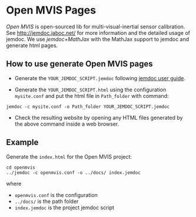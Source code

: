 Open MVIS Pages
==============
*Open MVIS* is open-sourced lib for multi-visual-inertial sensor calibration.  
See http://jemdoc.jaboc.net/ for more information and the detailed usage of jemdoc.
We use *jemdoc+MathJax*  with the MathJax support to jemdoc and generate html pages.

How to use generate Open MVIS pages
-------------------------

* Generate the `YOUR_JEMDOC_SCRIPT.jemdoc` following [jemdoc user guide](http://jemdoc.jaboc.net/using.html).

* Generate the `YOUR_JEMDOC_SCRIPT.html` using the configuration `mysite.conf` and put the html file in `Path_folder` with command: 

```
jemdoc -c mysite.conf -o Path_folder YOUR_JEMDOC_SCRIPT.jemdoc
```

* Check the resulting website by opening any HTML files generated by the above command inside a web browser.

Example 
-------------------------

Generate the `index.html` for the Open MVIS project: 
```
cd openmvis 
../jemdoc -c openmvis.conf -o ../docs/ index.jemdoc
```

where 
* `openmvis.conf` is the configuration
* `../docs/` is the path folder
* `index.jemdoc` is the project jemdoc script
	




